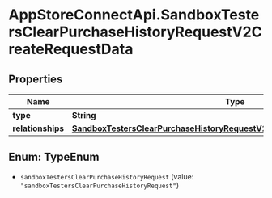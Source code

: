# AppStoreConnectApi.SandboxTestersClearPurchaseHistoryRequestV2CreateRequestData

## Properties

Name | Type | Description | Notes
------------ | ------------- | ------------- | -------------
**type** | **String** |  | 
**relationships** | [**SandboxTestersClearPurchaseHistoryRequestV2CreateRequestDataRelationships**](SandboxTestersClearPurchaseHistoryRequestV2CreateRequestDataRelationships.md) |  | 



## Enum: TypeEnum


* `sandboxTestersClearPurchaseHistoryRequest` (value: `"sandboxTestersClearPurchaseHistoryRequest"`)




